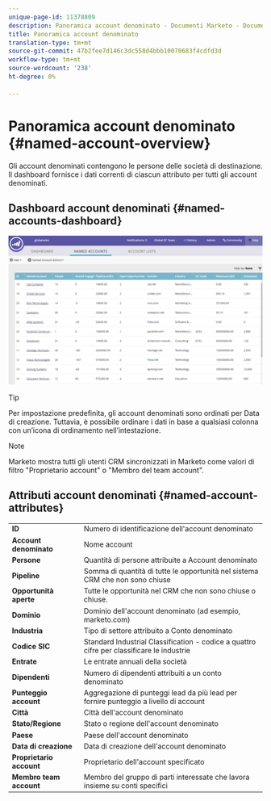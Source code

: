 ```yaml
---
unique-page-id: 11378809
description: Panoramica account denominato - Documenti Marketo - Documentazione prodotto
title: Panoramica account denominato
translation-type: tm+mt
source-git-commit: 47b2fee7d146c3dc558d4bbb10070683f4cdfd3d
workflow-type: tm+mt
source-wordcount: '238'
ht-degree: 0%

---
```



# Panoramica account denominato {#named-account-overview}

Gli account denominati contengono le persone delle società di destinazione. Il dashboard fornisce i dati correnti di ciascun attributo per tutti gli account denominati.

## Dashboard account denominati {#named-accounts-dashboard}

![](assets/one.png)

>[!TIP]
>
>Per impostazione predefinita, gli account denominati sono ordinati per Data di creazione. Tuttavia, è possibile ordinare i dati in base a qualsiasi colonna con un’icona di ordinamento nell’intestazione.

>[!NOTE]
>
>Marketo mostra tutti gli utenti CRM sincronizzati in Marketo come valori di filtro &quot;Proprietario account&quot; o &quot;Membro del team account&quot;.

## Attributi account denominati {#named-account-attributes}

<table> 
 <tbody> 
  <tr> 
   <td><strong>ID</strong></td> 
   <td>Numero di identificazione dell'account denominato</td> 
  </tr> 
  <tr> 
   <td><strong>Account denominato</strong></td> 
   <td>Nome account</td> 
  </tr> 
  <tr> 
   <td><strong>Persone</strong></td> 
   <td>Quantità di persone attribuite a Account denominato</td> 
  </tr> 
  <tr> 
   <td><strong>Pipeline</strong></td> 
   <td>Somma di quantità di tutte le opportunità nel sistema CRM che non sono chiuse</td> 
  </tr> 
  <tr> 
   <td><strong>Opportunità aperte</strong></td> 
   <td>Tutte le opportunità nel CRM che non sono chiuse o chiuse.</td> 
  </tr> 
  <tr> 
   <td><strong>Dominio</strong></td> 
   <td>Dominio dell'account denominato (ad esempio, marketo.com)</td> 
  </tr> 
  <tr> 
   <td><strong>Industria</strong></td> 
   <td>Tipo di settore attribuito a Conto denominato</td> 
  </tr> 
  <tr> 
   <td><strong>Codice SIC</strong></td> 
   <td><span><strong></strong>Standard  <strong></strong>Industrial  <strong></strong>Classification - codice a quattro cifre per classificare le industrie<br></span></td> 
  </tr> 
  <tr> 
   <td><strong>Entrate</strong></td> 
   <td>Le entrate annuali della società</td> 
  </tr> 
  <tr> 
   <td><strong>Dipendenti</strong></td> 
   <td>Numero di dipendenti attribuiti a un conto denominato</td> 
  </tr> 
  <tr> 
   <td colspan="1"><strong>Punteggio account</strong></td> 
   <td colspan="1">Aggregazione di punteggi lead da più lead per fornire punteggio a livello di account</td> 
  </tr> 
  <tr> 
   <td colspan="1"><strong>Città</strong></td> 
   <td colspan="1">Città dell'account denominato</td> 
  </tr> 
  <tr> 
   <td colspan="1"><strong>Stato/Regione</strong></td> 
   <td colspan="1">Stato o regione dell'account denominato</td> 
  </tr> 
  <tr> 
   <td colspan="1"><strong>Paese</strong></td> 
   <td colspan="1">Paese dell'account denominato</td> 
  </tr> 
  <tr> 
   <td colspan="1"><strong>Data di creazione</strong></td> 
   <td colspan="1">Data di creazione dell'account denominato</td> 
  </tr> 
  <tr> 
   <td colspan="1"><strong>Proprietario account</strong></td> 
   <td colspan="1">Proprietario dell'account specificato</td> 
  </tr> 
  <tr> 
   <td colspan="1"><strong>Membro team account</strong></td> 
   <td colspan="1">Membro del gruppo di parti interessate che lavora insieme su conti specifici</td> 
  </tr> 
 </tbody> 
</table>


